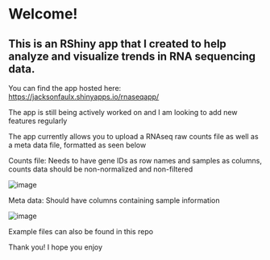 # Welcome! 
## This is an RShiny app that I created to help analyze and visualize trends in RNA sequencing data.
 
You can find the app hosted here: https://jacksonfaulx.shinyapps.io/rnaseqapp/ 

The app is still being actively worked on and I am looking to add new features regularly

The app currently allows you to upload a RNAseq raw counts file as well as a meta data file, formatted as seen below

Counts file: Needs to have gene IDs as row names and samples as columns, counts data should be non-normalized and non-filtered

![image](https://github.com/jfaulx/RNAseq_Analysis/assets/143756015/01ffb169-b3eb-43b3-93fa-6e0eb6043864)

Meta data: Should have columns containing sample information

![image](https://github.com/jfaulx/RNAseq_Analysis/assets/143756015/736e8579-8148-4e07-a691-6aa108e5b155)

Example files can also be found in this repo 

Thank you! I hope you enjoy
